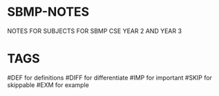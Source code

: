 # SBMP-NOTES
NOTES FOR SUBJECTS FOR SBMP CSE YEAR 2 AND YEAR 3

# TAGS

#DEF for definitions 
#DIFF for differentiate
#IMP for important
#SKIP for skippable
#EXM for example
